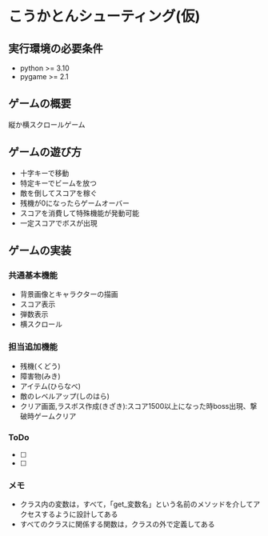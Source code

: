 # こうかとんシューティング(仮)

## 実行環境の必要条件
* python >= 3.10
* pygame >= 2.1

## ゲームの概要
縦か横スクロールゲーム

## ゲームの遊び方
* 十字キーで移動
* 特定キーでビームを放つ
* 敵を倒してスコアを稼ぐ
* 残機が0になったらゲームオーバー
* スコアを消費して特殊機能が発動可能
* 一定スコアでボスが出現

## ゲームの実装
### 共通基本機能
* 背景画像とキャラクターの描画
* スコア表示
* 弾数表示
* 横スクロール
### 担当追加機能
* 残機(くどう)
* 障害物(みき)
* アイテム(ひらなべ)
* 敵のレベルアップ(しのはら)
* クリア画面,ラスボス作成(きざき):スコア1500以上になった時boss出現、撃破時ゲームクリア

### ToDo
- [ ] 
- [ ] 

### メモ
* クラス内の変数は，すべて，「get_変数名」という名前のメソッドを介してアクセスするように設計してある
* すべてのクラスに関係する関数は，クラスの外で定義してある
